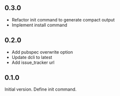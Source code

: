 ## 0.3.0

- Refactor init command to generate compact output
- Implement install command

## 0.2.0

- Add pubspec overwrite option
- Update dcli to latest
- Add issue_tracker url

## 0.1.0

Initial version. Define init command.
